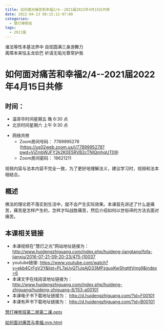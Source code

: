 ```yaml
---
title: 如何面对痛苦和幸福2/4--2021届2022年4月15日共修
date: 2022-04-13 08:15:12-07:00
categories:
  - 慧灯禅修班
tags:
  - 2021届
---
```

诸法等性本基法界中 自现圆满三身游舞力  
离障本来怙主龙钦巴 祈请无垢光尊常护我  

# 如何面对痛苦和幸福2/4--2021届2022年4月15日共修

## 时间：

* 温哥华时间星期五 晚 6:30 点
* 北京时间星期六 上午 9:30 点

- 网络共修
  - Zoom房间号码： 7789995278 (<https://us02web.zoom.us/j/7789995278?pwd=VjZmbWJFY2k2K0E5RVB2cTNIQmhqUT09>)
  - Zoom房间密码： 19621211
  
视频内容与法本内容不完全一致，为了更好地理解法义，建议学习时，视频和法本相结合。

## 概述

佛法的理论若不落实到生活中，就不会产生实际效果。本课首先讲述了什么是痛苦，痛苦是怎样产生的，怎样才叫战胜痛苦，然后介绍如何以世俗谛的方法去面对痛苦。

## 本课相关链接

- 本课视频在“慧灯之光”网站地址链接为：
<http://www.huidengzhiguang.com/index.php/huideng-jiangtang/fofa-jianxiu/2016-07-21-09-20-23/475-l10037>
- youtube链接:
<https://www.youtube.com/watch?v=ekb4CrFgV2Y&list=PL7aUyQTIJqAjD33MPzguoKwShqtttVmg9&index=6>
- 本课文字在线阅读地址链接为：
<http://www.huidengzhiguang.com/index.php/huideng-zhiguang/huideng-zhiguang-8/153-a00101>
- 本课电子书下载地址链接为：
<http://d.huidengzhiguang.com/?id=F00101>
- 本课有声书下载地址链接为：
<http://d.huidengzhiguang.com/?id=B00101>

[慧灯禅修班第二册第二课.pptx](http://huidengchanxiu.net/hdv/f/up/2020慧灯禅修班第二册第二课.pptx)

[如何面对痛苦与幸福.mm.html](http://huidengchanxiu.net/hdv/f/up/如何面对痛苦与幸福.mm.html)
